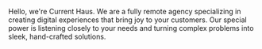 Hello, we're Current Haus. We are a fully remote agency specializing in creating digital experiences that bring joy to your customers. Our special power is listening closely to your needs and turning complex problems into sleek, hand-crafted solutions.

<!---
currenthaus/currenthaus is a ✨ special ✨ repository because its `README.md` (this file) appears on your GitHub profile.
You can click the Preview link to take a look at your changes.
--->
